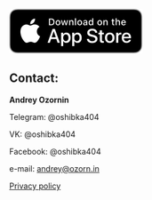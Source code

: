 [![Synt in App Store](/images/app_store.svg "Synt in App Store")][app_store_link]

## Contact:
**Andrey Ozornin**

Telegram: @oshibka404

VK: @oshibka404

Facebook: @oshibka404

e-mail: andrey@ozorn.in

[Privacy policy](/privacy_policy)


[app_store_link]: https://apps.apple.com/app/synt/id1523178795
